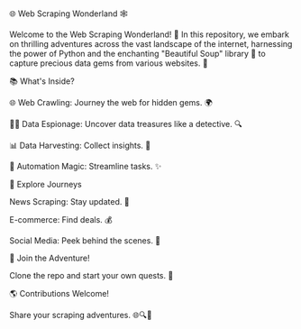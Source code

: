 🌐 Web Scraping Wonderland 🕸️

Welcome to the Web Scraping Wonderland! 🚀 In this repository, we embark on thrilling adventures across the vast landscape of the internet, harnessing the power of Python and the enchanting "Beautiful Soup" library 🍲 to capture precious data gems from various websites. 💎

📚 What's Inside?

🌐 Web Crawling: Journey the web for hidden gems. 🌍

🕵️‍♂️ Data Espionage: Uncover data treasures like a detective. 🔍

📊 Data Harvesting: Collect insights. 🌱

🚀 Automation Magic: Streamline tasks. ✨


🔗 Explore Journeys

News Scraping: Stay updated. 📰

E-commerce: Find deals. 💰

Social Media: Peek behind the scenes. 📱


🔮 Join the Adventure!

Clone the repo and start your own quests. 🌟


🌎 Contributions Welcome!

Share your scraping adventures. 🌐🔍🌟
